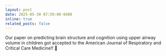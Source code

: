 ```yaml
---
layout: post
date: 2025-05-30 07:59:00-0400
inline: true
related_posts: false
---
```


Our paper on predicting brain structure and cognition using upper airway volume in children got accepted to the American Journal of Respiratory and Critical Care Medicine!! 	:champagne: